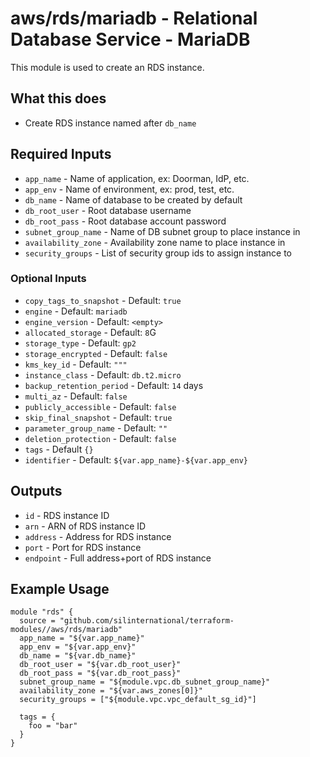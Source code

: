 # aws/rds/mariadb - Relational Database Service - MariaDB
This module is used to create an RDS instance.

## What this does

 - Create RDS instance named after `db_name`

## Required Inputs

 - `app_name` - Name of application, ex: Doorman, IdP, etc.
 - `app_env` - Name of environment, ex: prod, test, etc.
 - `db_name` - Name of database to be created by default
 - `db_root_user` - Root database username
 - `db_root_pass` - Root database account password
 - `subnet_group_name` - Name of DB subnet group to place instance in
 - `availability_zone` - Availability zone name to place instance in
 - `security_groups` - List of security group ids to assign instance to

### Optional Inputs

 - `copy_tags_to_snapshot` - Default: `true`
 - `engine` - Default: `mariadb`
 - `engine_version` - Default: `<empty>`
 - `allocated_storage` - Default: `8`G
 - `storage_type` - Default: `gp2`
 - `storage_encrypted` - Default: `false`
 - `kms_key_id` - Default: `"""`
 - `instance_class` - Default: `db.t2.micro`
 - `backup_retention_period` - Default: `14` days
 - `multi_az` - Default: `false`
 - `publicly_accessible` - Default: `false`
 - `skip_final_snapshot` - Default: `true`
 - `parameter_group_name` - Default: `""`
 - `deletion_protection` - Default: `false`
 - `tags` - Default `{}`
 - `identifier` - Default: `${var.app_name}-${var.app_env}`

## Outputs

 - `id` - RDS instance ID
 - `arn` - ARN of RDS instance ID
 - `address` - Address for RDS instance
 - `port` - Port for RDS instance
 - `endpoint` - Full address+port of RDS instance

## Example Usage

```hcl
module "rds" {
  source = "github.com/silinternational/terraform-modules//aws/rds/mariadb"
  app_name = "${var.app_name}"
  app_env = "${var.app_env}"
  db_name = "${var.db_name}"
  db_root_user = "${var.db_root_user}"
  db_root_pass = "${var.db_root_pass}"
  subnet_group_name = "${module.vpc.db_subnet_group_name}"
  availability_zone = "${var.aws_zones[0]}"
  security_groups = ["${module.vpc.vpc_default_sg_id}"]

  tags = {
    foo = "bar"
  }
}
```
